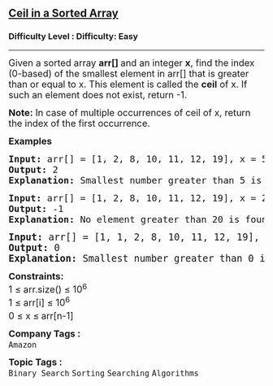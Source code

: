 <h2><a href="https://www.geeksforgeeks.org/problems/ceil-in-a-sorted-array/1?">Ceil in a Sorted Array</a></h2><h3>Difficulty Level : Difficulty: Easy</h3><hr><div class="problems_problem_content__Xm_eO"><p><span style="font-size: 18px;">Given a sorted array&nbsp;<strong>arr[]&nbsp;</strong>and an integer&nbsp;<strong>x</strong>, find the index (0-based) of the smallest element in arr[] that is greater than or equal to x. This element is called the&nbsp;<strong>ceil</strong> of x. If such an element does not exist, return -1.</span></p>
<p><span style="font-size: 18px;"><strong>Note:</strong>&nbsp;In case of multiple occurrences of ceil of x, return the index of the first occurrence.</span></p>
<p><strong style="font-size: 18px;">Examples</strong></p>
<pre><span style="font-size: 18px;"><strong>Input: </strong>arr[] = [1, 2, 8, 10, 11, 12, 19], x = 5
<strong>Output: </strong>2<strong>
Explanation: </strong>Smallest number greater than 5 is 8, whose index is 2.</span></pre>
<pre><span style="font-size: 18px;"><strong>Input: </strong>arr[] = [1, 2, 8, 10, 11, 12, 19], x = 20
<strong>Output: </strong>-1<strong>
Explanation: </strong></span><span style="font-size: 18px;">No element greater than 20 is found. So output is -1.</span></pre>
<pre><span style="font-size: 14pt;"><strong>Input: </strong>arr[] = [1, 1, 2, 8, 10, 11, 12, 19], x = 0
<strong>Output: </strong>0<strong>
Explanation: </strong>Smallest number greater than 0 is 1, whose indices are 0 and 1. The index of the first occurrence is 0.</span></pre>
<p><span style="font-size: 18px;"><strong>Constraints:</strong><br>1 ≤ arr.size() ≤ 10<sup>6</sup><br>1 ≤ arr[i] ≤ 10<sup>6</sup><br>0 ≤ x ≤<sup>&nbsp;</sup>arr[n-1]</span></p></div><p><span style=font-size:18px><strong>Company Tags : </strong><br><code>Amazon</code>&nbsp;<br><p><span style=font-size:18px><strong>Topic Tags : </strong><br><code>Binary Search</code>&nbsp;<code>Sorting</code>&nbsp;<code>Searching</code>&nbsp;<code>Algorithms</code>&nbsp;